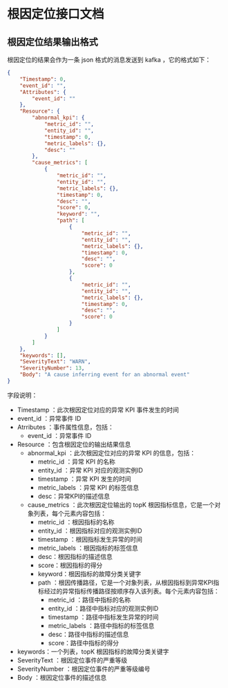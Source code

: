 # 根因定位接口文档

## 根因定位结果输出格式

根因定位的结果会作为一条 json 格式的消息发送到 kafka ，它的格式如下：

```json
{
    "Timestamp": 0, 
    "event_id": "",
    "Attributes": {
        "event_id": ""
    }, 
    "Resource": {
        "abnormal_kpi": {
            "metric_id": "",
            "entity_id": "",
            "timestamp": 0, 
            "metric_labels": {},
            "desc": ""
        }, 
        "cause_metrics": [
            {
                "metric_id": "",
                "entity_id": "",
                "metric_labels": {},
                "timestamp": 0,
                "desc": "",
                "score": 0,
                "keyword": "",
                "path": [
                    {
                        "metric_id": "",
                        "entity_id": "",
                        "metric_labels": {},
                        "timestamp": 0,
                        "desc": "",
                        "score": 0
                    },
                    {
                        "metric_id": "",
                        "entity_id": "",
                        "metric_labels": {},
                        "timestamp": 0,
                        "desc": "",
                        "score": 0
                    }
                ]
            }
        ]
    }, 
    "keywords": [],
    "SeverityText": "WARN", 
    "SeverityNumber": 13, 
    "Body": "A cause inferring event for an abnormal event"
}
```

字段说明：

- Timestamp ：此次根因定位对应的异常 KPI 事件发生的时间
- event_id ：异常事件 ID
- Atrributes ：事件属性信息，包括：
  - event_id ：异常事件 ID
- Resource ：包含根因定位的输出结果信息
  - abnormal_kpi ：此次根因定位对应的异常 KPI 的信息，包括：
    - metric_id ：异常 KPI 的名称
    - entity_id ：异常 KPI 对应的观测实例ID
    - timestamp ：异常 KPI 发生的时间
    - metric_labels ：异常 KPI 的标签信息
    - desc：异常KPI的描述信息
  - cause_metrics ：此次根因定位输出的 topK 根因指标信息，它是一个对象列表，每个元素内容包括：
    - metric_id ：根因指标的名称
    - entity_id ：根因指标对应的观测实例ID
    - timestamp ：根因指标发生异常的时间
    - metric_labels ：根因指标的标签信息
    - desc：根因指标的描述信息
    - score：根因指标的得分
    - keyword：根因指标的故障分类关键字
    - path ：根因传播路径，它是一个对象列表，从根因指标到异常KPI指标经过的异常指标传播路径按顺序存入该列表。每个元素内容包括：
      - metric_id ：路径中指标的名称
      - entity_id ：路径中指标对应的观测实例ID
      - timestamp ：路径中指标发生异常的时间
      - metric_labels ：路径中指标的标签信息
      - desc：路径中指标的描述信息
      - score：路径中指标的得分
- keywords：一个列表，topK 根因指标的故障分类关键字
- SeverityText ：根因定位事件的严重等级
- SeverityNumber ：根因定位事件的严重等级编号
- Body ：根因定位事件的描述信息